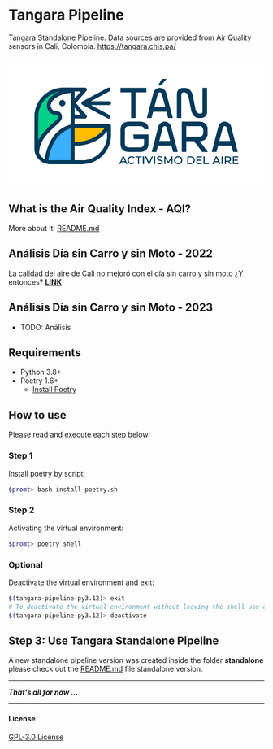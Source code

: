 # Tangara Pipeline
Tangara Standalone Pipeline. Data sources are provided from Air Quality sensors in Cali, Colombia. https://tangara.chis.pa/

[![Tangara Activismo del Aire](standalone/docs/logo-principal-color.png "Tangara Activismo del Aire")](standalone/README.md)

## What is the Air Quality Index - AQI?
More about it: [README.md](standalone/docs/README.md)

## Análisis Día sin Carro y sin Moto - 2022
La calidad del aire de Cali no mejoró con el día sin carro y sin moto ¿Y entonces?
**[LINK](https://cali.webnoticias.co/opinion/la-calidad-del-aire-de-cali-no-mejoro-con-el-dia-sin-carro-y-sin-moto-y-entonces)**

## Análisis Día sin Carro y sin Moto - 2023
- TODO: Análisis

## Requirements

* Python 3.8+
* Poetry 1.6+
    - [Install Poetry](https://python-poetry.org/docs/#installation)

## How to use

Please read and execute each step below:

### Step 1

Install poetry by script:
```bash
$promt> bash install-poetry.sh
```

### Step 2

Activating the virtual environment:

```bash
$promt> poetry shell
```

### Optional

Deactivate the virtual environment and exit:

```bash
$(tangara-pipeline-py3.12)> exit
# To deactivate the virtual environment without leaving the shell use deactivate
$(tangara-pipeline-py3.12)> deactivate
```

## Step 3: Use Tangara Standalone Pipeline

A new standalone pipeline version was created inside the folder **standalone** please check out the [README.md](standalone/README.md) file standalone version.

---

***That's all for now ...***

---

#### License

[GPL-3.0 License](./LICENSE)

